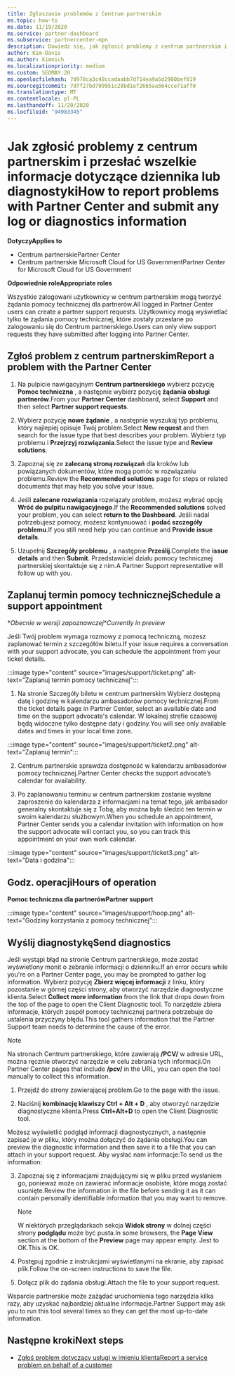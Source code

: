 ```yaml
---
title: Zgłaszanie problemów z Centrum partnerskim
ms.topic: how-to
ms.date: 11/19/2020
ms.service: partner-dashboard
ms.subservice: partnercenter-mpn
description: Dowiedz się, jak zgłosić problemy z centrum partnerskim i jak zbierać informacje diagnostyczne dotyczące zespołu pomocy technicznej dla partnerów.
author: Kim-Davis
ms.author: kimnich
ms.localizationpriority: medium
ms.custom: SEOMAY.20
ms.openlocfilehash: 7d978ca3c48ccadaabb7d714ea9a5d2900bef819
ms.sourcegitcommit: 7dff27bd799951c28bd1ef2665aa564cce71aff0
ms.translationtype: MT
ms.contentlocale: pl-PL
ms.lasthandoff: 11/20/2020
ms.locfileid: "94983345"
---
```

# <a name="how-to-report-problems-with-partner-center-and-submit-any-log-or-diagnostics-information"></a><span data-ttu-id="c83ef-103">Jak zgłosić problemy z centrum partnerskim i przesłać wszelkie informacje dotyczące dziennika lub diagnostyki</span><span class="sxs-lookup"><span data-stu-id="c83ef-103">How to report problems with Partner Center and submit any log or diagnostics information</span></span>

<span data-ttu-id="c83ef-104">**Dotyczy**</span><span class="sxs-lookup"><span data-stu-id="c83ef-104">**Applies to**</span></span>

- <span data-ttu-id="c83ef-105">Centrum partnerskie</span><span class="sxs-lookup"><span data-stu-id="c83ef-105">Partner Center</span></span>
- <span data-ttu-id="c83ef-106">Centrum partnerskie Microsoft Cloud for US Government</span><span class="sxs-lookup"><span data-stu-id="c83ef-106">Partner Center for Microsoft Cloud for US Government</span></span>

<span data-ttu-id="c83ef-107">**Odpowiednie role**</span><span class="sxs-lookup"><span data-stu-id="c83ef-107">**Appropriate roles**</span></span>

<span data-ttu-id="c83ef-108">Wszystkie zalogowani użytkownicy w centrum partnerskim mogą tworzyć żądania pomocy technicznej dla partnerów.</span><span class="sxs-lookup"><span data-stu-id="c83ef-108">All logged in Partner Center users can create a partner support requests.</span></span> <span data-ttu-id="c83ef-109">Użytkownicy mogą wyświetlać tylko te żądania pomocy technicznej, które zostały przesłane po zalogowaniu się do Centrum partnerskiego.</span><span class="sxs-lookup"><span data-stu-id="c83ef-109">Users can only view support requests they have submitted after logging into Partner Center.</span></span>

## <a name="report-a-problem-with-the-partner-center"></a><span data-ttu-id="c83ef-110">Zgłoś problem z centrum partnerskim</span><span class="sxs-lookup"><span data-stu-id="c83ef-110">Report a problem with the Partner Center</span></span>

1. <span data-ttu-id="c83ef-111">Na pulpicie nawigacyjnym **Centrum partnerskiego** wybierz pozycję **Pomoc techniczna** , a następnie wybierz pozycję **żądania obsługi partnerów**.</span><span class="sxs-lookup"><span data-stu-id="c83ef-111">From your **Partner Center** dashboard, select **Support** and then select **Partner support requests**.</span></span>

2. <span data-ttu-id="c83ef-112">Wybierz pozycję **nowe żądanie** , a następnie wyszukaj typ problemu, który najlepiej opisuje Twój problem.</span><span class="sxs-lookup"><span data-stu-id="c83ef-112">Select **New request** and then search for the issue type that best describes your problem.</span></span> <span data-ttu-id="c83ef-113">Wybierz typ problemu i **Przejrzyj rozwiązania**.</span><span class="sxs-lookup"><span data-stu-id="c83ef-113">Select the issue type and **Review solutions**.</span></span>

3. <span data-ttu-id="c83ef-114">Zapoznaj się ze **zalecaną stroną rozwiązań** dla kroków lub powiązanych dokumentów, które mogą pomóc w rozwiązaniu problemu.</span><span class="sxs-lookup"><span data-stu-id="c83ef-114">Review the **Recommended solutions** page for steps or related documents that may help you solve your issue.</span></span>

4. <span data-ttu-id="c83ef-115">Jeśli **zalecane rozwiązania** rozwiązały problem, możesz wybrać opcję **Wróć do pulpitu nawigacyjnego**.</span><span class="sxs-lookup"><span data-stu-id="c83ef-115">If the **Recommended solutions** solved your problem, you can select **return to the Dashboard**.</span></span> <span data-ttu-id="c83ef-116">Jeśli nadal potrzebujesz pomocy, możesz kontynuować i **podać szczegóły problemu**.</span><span class="sxs-lookup"><span data-stu-id="c83ef-116">If you still need help you can continue and **Provide issue details**.</span></span>

5. <span data-ttu-id="c83ef-117">Uzupełnij **Szczegóły problemu** , a następnie **Prześlij**.</span><span class="sxs-lookup"><span data-stu-id="c83ef-117">Complete the **issue details** and then **Submit**.</span></span> <span data-ttu-id="c83ef-118">Przedstawiciel działu pomocy technicznej partnerskiej skontaktuje się z nim.</span><span class="sxs-lookup"><span data-stu-id="c83ef-118">A Partner Support representative will follow up with you.</span></span>

## <a name="schedule-a-support-appointment"></a><span data-ttu-id="c83ef-119">Zaplanuj termin pomocy technicznej</span><span class="sxs-lookup"><span data-stu-id="c83ef-119">Schedule a support appointment</span></span> 

<span data-ttu-id="c83ef-120">\**Obecnie w wersji zapoznawczej*</span><span class="sxs-lookup"><span data-stu-id="c83ef-120">\**Currently in preview*</span></span>

<span data-ttu-id="c83ef-121">Jeśli Twój problem wymaga rozmowy z pomocą techniczną, możesz zaplanować termin z szczegółów biletu.</span><span class="sxs-lookup"><span data-stu-id="c83ef-121">If your issue requires a conversation with your support advocate, you can schedule the appointment from your ticket details.</span></span>

:::image type="content" source="images/support/ticket.png" alt-text="Zaplanuj termin pomocy technicznej":::

1.  <span data-ttu-id="c83ef-123">Na stronie Szczegóły biletu w centrum partnerskim Wybierz dostępną datę i godzinę w kalendarzu ambasadorów pomocy technicznej.</span><span class="sxs-lookup"><span data-stu-id="c83ef-123">From the ticket details page in Partner Center, select an available date and time on the support advocate's calendar.</span></span> <span data-ttu-id="c83ef-124">W lokalnej strefie czasowej będą widoczne tylko dostępne daty i godziny.</span><span class="sxs-lookup"><span data-stu-id="c83ef-124">You will see only available dates and times in your local time zone.</span></span>

:::image type="content" source="images/support/ticket2.png" alt-text="Zaplanuj termin":::

2. <span data-ttu-id="c83ef-126">Centrum partnerskie sprawdza dostępność w kalendarzu ambasadorów pomocy technicznej.</span><span class="sxs-lookup"><span data-stu-id="c83ef-126">Partner Center checks the support advocate’s  calendar for availability.</span></span>

1. <span data-ttu-id="c83ef-127">Po zaplanowaniu terminu w centrum partnerskim zostanie wysłane zaproszenie do kalendarza z informacjami na temat tego, jak ambasador generalny skontaktuje się z Tobą, aby można było śledzić ten termin w swoim kalendarzu służbowym.</span><span class="sxs-lookup"><span data-stu-id="c83ef-127">When you schedule an appointment, Partner Center sends you a calendar invitation with information on how the support advocate will contact you, so you can track this appointment on your own work calendar.</span></span>

:::image type="content" source="images/support/ticket3.png" alt-text="Data i godzina":::

## <a name="hours-of-operation"></a><span data-ttu-id="c83ef-129">Godz. operacji</span><span class="sxs-lookup"><span data-stu-id="c83ef-129">Hours of operation</span></span>

<span data-ttu-id="c83ef-130">**Pomoc techniczna dla partnerów**</span><span class="sxs-lookup"><span data-stu-id="c83ef-130">**Partner support**</span></span>

:::image type="content" source="images/support/hoop.png" alt-text="Godziny korzystania z pomocy technicznej":::

## <a name="send-diagnostics"></a><span data-ttu-id="c83ef-132">Wyślij diagnostykę</span><span class="sxs-lookup"><span data-stu-id="c83ef-132">Send diagnostics</span></span>

<span data-ttu-id="c83ef-133">Jeśli wystąpi błąd na stronie Centrum partnerskiego, może zostać wyświetlony monit o zebranie informacji o dzienniku.</span><span class="sxs-lookup"><span data-stu-id="c83ef-133">If an error occurs while you're on a Partner Center page, you may be prompted to gather log information.</span></span> <span data-ttu-id="c83ef-134">Wybierz pozycję **Zbierz więcej informacji** z linku, który pozostanie w górnej części strony, aby otworzyć narzędzie diagnostyczne klienta.</span><span class="sxs-lookup"><span data-stu-id="c83ef-134">Select **Collect more information** from the link that drops down from the top of the page to open the Client Diagnostic tool.</span></span> <span data-ttu-id="c83ef-135">To narzędzie zbiera informacje, których zespół pomocy technicznej partnera potrzebuje do ustalenia przyczyny błędu.</span><span class="sxs-lookup"><span data-stu-id="c83ef-135">This tool gathers information that the Partner Support team needs to determine the cause of the error.</span></span> 

>[!NOTE]
><span data-ttu-id="c83ef-136">Na stronach Centrum partnerskiego, które zawierają **/PCV/** w adresie URL, można ręcznie otworzyć narzędzie w celu zebrania tych informacji.</span><span class="sxs-lookup"><span data-stu-id="c83ef-136">On Partner Center pages that include **/pcv/** in the URL, you can open the tool manually to collect this information.</span></span>

1. <span data-ttu-id="c83ef-137">Przejdź do strony zawierającej problem.</span><span class="sxs-lookup"><span data-stu-id="c83ef-137">Go to the page with the issue.</span></span>

2. <span data-ttu-id="c83ef-138">Naciśnij **kombinację klawiszy Ctrl + Alt + D** , aby otworzyć narzędzie diagnostyczne klienta.</span><span class="sxs-lookup"><span data-stu-id="c83ef-138">Press **Ctrl+Alt+D** to open the Client Diagnostic tool.</span></span>

<span data-ttu-id="c83ef-139">Możesz wyświetlić podgląd informacji diagnostycznych, a następnie zapisać je w pliku, który można dołączyć do żądania obsługi.</span><span class="sxs-lookup"><span data-stu-id="c83ef-139">You can preview the diagnostic information and then save it to a file that you can attach in your support request.</span></span> <span data-ttu-id="c83ef-140">Aby wysłać nam informacje:</span><span class="sxs-lookup"><span data-stu-id="c83ef-140">To send us the information:</span></span>

3. <span data-ttu-id="c83ef-141">Zapoznaj się z informacjami znajdującymi się w pliku przed wysłaniem go, ponieważ może on zawierać informacje osobiste, które mogą zostać usunięte.</span><span class="sxs-lookup"><span data-stu-id="c83ef-141">Review the information in the file before sending it as it can contain personally identifiable information that you may want to remove.</span></span>

    >[!NOTE]
    ><span data-ttu-id="c83ef-142">W niektórych przeglądarkach sekcja **Widok strony** w dolnej części strony **podglądu** może być pusta.</span><span class="sxs-lookup"><span data-stu-id="c83ef-142">In some browsers, the **Page View** section at the bottom of the **Preview** page may appear empty.</span></span> <span data-ttu-id="c83ef-143">Jest to OK.</span><span class="sxs-lookup"><span data-stu-id="c83ef-143">This is OK.</span></span>

4. <span data-ttu-id="c83ef-144">Postępuj zgodnie z instrukcjami wyświetlanymi na ekranie, aby zapisać plik.</span><span class="sxs-lookup"><span data-stu-id="c83ef-144">Follow the on-screen instructions to save the file.</span></span>

5. <span data-ttu-id="c83ef-145">Dołącz plik do żądania obsługi.</span><span class="sxs-lookup"><span data-stu-id="c83ef-145">Attach the file to your support request.</span></span>

<span data-ttu-id="c83ef-146">Wsparcie partnerskie może zażądać uruchomienia tego narzędzia kilka razy, aby uzyskać najbardziej aktualne informacje.</span><span class="sxs-lookup"><span data-stu-id="c83ef-146">Partner Support may ask you to run this tool several times so they can get the most up-to-date information.</span></span>

## <a name="next-steps"></a><span data-ttu-id="c83ef-147">Następne kroki</span><span class="sxs-lookup"><span data-stu-id="c83ef-147">Next steps</span></span>

- [<span data-ttu-id="c83ef-148">Zgłoś problem dotyczący usługi w imieniu klienta</span><span class="sxs-lookup"><span data-stu-id="c83ef-148">Report a service problem on behalf of a customer</span></span>](report-problems-on-behalf-of-a-customer.md)
